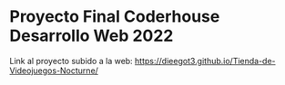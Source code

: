 # Proyecto Final Coderhouse Desarrollo Web 2022

Link al proyecto subido a la web: 
https://dieegot3.github.io/Tienda-de-Videojuegos-Nocturne/
